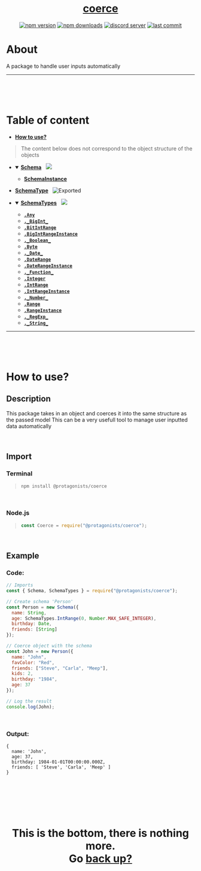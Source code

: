 <div id="top" align="center">

<h1><a href="https://github.com/ThePywon/coerce">coerce</a></h1>
 
[![npm version](https://img.shields.io/npm/v/@protagonists/coerce)](https://npmjs.com/package/@protagonists/coerce)
[![npm downloads](https://img.shields.io/npm/dt/@protagonists/coerce)](https://npmjs.com/package/@protagonists/coerce)
[![discord server](https://img.shields.io/discord/937758194736955443?logo=discord&logoColor=white)](https://discord.gg/cwhj3EgqGP)
[![last commit](https://img.shields.io/github/last-commit/ThePywon/coerce)](https://github.com/ThePywon/coerce)
 
</div>


# About

A package to handle user inputs automatically

---

<br/><br/><br/>



# Table of content

* [**How to use?**](#how-to-use)

> The content below does not correspond to the object structure of the objects

* <details open><summary><a href="https://github.com/ThePywon/coerce/blob/main/documentation/Schema.md"><b>Schema</b></a> &nbsp; <img src="https://img.shields.io/badge/-Exported-cyan"/></summary>
  <p>

  * [**SchemaInstance**](https://github.com/ThePywon/coerce/blob/main/documentation/SchemaInstance.md)
    
  </p>
</details>

* [**SchemaType**](https://github.com/ThePywon/coerce/blob/main/documentation/SchemaType.md) &nbsp; ![Exported](https://img.shields.io/badge/-Exported-cyan)

* <details open><summary><a href="https://github.com/ThePywon/coerce/blob/main/documentation/SchemaTypes.md"><b>SchemaTypes</b></a> &nbsp; <img src="https://img.shields.io/badge/-Exported-cyan"/></summary>
  <p>

  * [**`.Any`**](https://github.com/ThePywon/coerce/blob/main/documentation/SchemaTypes/Any.md)
  * [**`._BigInt_`**](https://github.com/ThePywon/coerce/blob/main/documentation/SchemaTypes/BigInt.md)
  * [**`.BitIntRange`**](https://github.com/ThePywon/coerce/blob/main/documentation/SchemaTypes/BigIntRange.md)
  * [**`.BigIntRangeInstance`**](https://github.com/ThePywon/coerce/blob/main/documentation/SchemaTypes/BigIntRangeInstance.md)
  * [**`._Boolean_`**](https://github.com/ThePywon/coerce/blob/main/documentation/SchemaTypes/Boolean.md)
  * [**`.Byte`**](https://github.com/ThePywon/coerce/blob/main/documentation/SchemaTypes/Byte.md)
  * [**`._Date_`**](https://github.com/ThePywon/coerce/blob/main/documentation/SchemaTypes/Date.md)
  * [**`.DateRange`**](https://github.com/ThePywon/coerce/blob/main/documentation/SchemaTypes/DateRange.md)
  * [**`.DateRangeInstance`**](https://github.com/ThePywon/coerce/blob/main/documentation/SchemaTypes/DateRangeInstance.md)
  * [**`._Function_`**](https://github.com/ThePywon/coerce/blob/main/documentation/SchemaTypes/Function.md)
  * [**`.Integer`**](https://github.com/ThePywon/coerce/blob/main/documentation/SchemaTypes/Integer.md)
  * [**`.IntRange`**](https://github.com/ThePywon/coerce/blob/main/documentation/SchemaTypes/IntRange.md)
  * [**`.IntRangeInstance`**](https://github.com/ThePywon/coerce/blob/main/documentation/SchemaTypes/IntRangeInstance.md)
  * [**`._Number_`**](https://github.com/ThePywon/coerce/blob/main/documentation/SchemaTypes/Number.md)
  * [**`.Range`**](https://github.com/ThePywon/coerce/blob/main/documentation/SchemaTypes/Range.md)
  * [**`.RangeInstance`**](https://github.com/ThePywon/coerce/blob/main/documentation/SchemaTypes/RangeInstance.md)
  * [**`._RegExp_`**](https://github.com/ThePywon/coerce/blob/main/documentation/SchemaTypes/RegExp.md)
  * [**`._String_`**](https://github.com/ThePywon/coerce/blob/main/documentation/SchemaTypes/String.md)
    
  </p>
</details>

---

<br/><br/><br/>



# How to use?

## Description

This package takes in an object and coerces it into the same structure as the passed model
This can be a very usefull tool to manage user inputted data automatically

<br/>

## Import

### Terminal

> ```sh
> npm install @protagonists/coerce
> ```

<br/>

### Node.js

> ```js
> const Coerce = require("@protagonists/coerce");
> ```

<br/>

## Example

### Code:

```js
// Imports
const { Schema, SchemaTypes } = require("@protagonists/coerce");

// Create schema 'Person'
const Person = new Schema({
  name: String,
  age: SchemaTypes.IntRange(0, Number.MAX_SAFE_INTEGER),
  birthday: Date,
  friends: [String]
});

// Coerce object with the schema
const John = new Person({
  name: "John",
  favColor: "Red",
  friends: ["Steve", "Carla", "Meep"],
  kids: 2,
  birthday: "1984",
  age: 37
});

// Log the result
console.log(John);
```

<br/>

### Output:

```
{
  name: 'John',
  age: 37,
  birthday: 1984-01-01T00:00:00.000Z,
  friends: [ 'Steve', 'Carla', 'Meep' ]
}
```

<br/><br/><br/><br/><br/>

<h1 align="center">This is the bottom, there is nothing more.<br/>
Go <a href="#top">back up?</a></h1>
